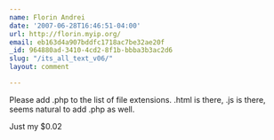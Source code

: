 ```yaml
---
name: Florin Andrei
date: '2007-06-28T16:46:51-04:00'
url: http://florin.myip.org/
email: eb163d4a907bddfc1718ac7be32ae20f
_id: 964880ad-3410-4cd2-8f1b-bbba3b3ac2d6
slug: "/its_all_text_v06/"
layout: comment

---
```


Please add .php to the list of file extensions. .html is there, .js is there, seems natural to add .php as well.

Just my $0.02
